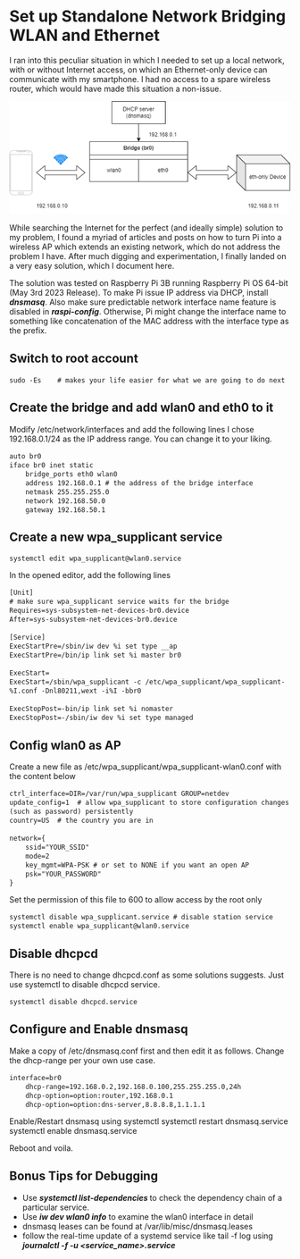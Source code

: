 # Set up Standalone Network Bridging WLAN and Ethernet

I ran into this peculiar situation in which I needed to set up a local network, with or without Internet access, on which an Ethernet-only device can communicate with my smartphone. I had no access to a spare wireless router, which would have made this situation a non-issue.

![](pi_bridge_no_internet.png)

While searching the Internet for the perfect (and ideally simple) solution to my problem, I found a myriad of articles and posts on how to turn Pi into a wireless AP which extends an existing network, which do not address the problem I have. After much digging and experimentation, I finally landed on a very easy solution, which I document here.

The solution was tested on Raspberry Pi 3B running Raspberry Pi OS 64-bit (May 3rd 2023 Release). To make Pi issue IP address via DHCP, install **_dnsmasq_**. Also make sure predictable network interface name feature is disabled in **_raspi-config_**. Otherwise, Pi might change the interface name to something like concatenation of the MAC address with the interface type as the prefix.

## Switch to root account

```shell
sudo -Es    # makes your life easier for what we are going to do next
```

## Create the bridge and add wlan0 and eth0 to it

Modify /etc/network/interfaces and add the following lines
I chose 192.168.0.1/24 as the IP address range. You can change it to your liking.

```shell
auto br0
iface br0 inet static
    bridge_ports eth0 wlan0
    address 192.168.0.1 # the address of the bridge interface
    netmask 255.255.255.0
    network 192.168.50.0
    gateway 192.168.50.1

```

## Create a new wpa_supplicant service

```shell
systemctl edit wpa_supplicant@wlan0.service
```

In the opened editor, add the following lines

```shell
[Unit]
# make sure wpa_supplicant service waits for the bridge
Requires=sys-subsystem-net-devices-br0.device
After=sys-subsystem-net-devices-br0.device

[Service]
ExecStartPre=/sbin/iw dev %i set type __ap
ExecStartPre=/bin/ip link set %i master br0

ExecStart=
ExecStart=/sbin/wpa_supplicant -c /etc/wpa_supplicant/wpa_supplicant-%I.conf -Dnl80211,wext -i%I -bbr0

ExecStopPost=-bin/ip link set %i nomaster
ExecStopPost=-/sbin/iw dev %i set type managed
```

## Config wlan0 as AP

Create a new file as /etc/wpa_supplicant/wpa_supplicant-wlan0.conf with the content below

```shell
ctrl_interface=DIR=/var/run/wpa_supplicant GROUP=netdev
update_config=1  # allow wpa_supplicant to store configuration changes (such as password) persistently
country=US  # the country you are in

network={
    ssid="YOUR_SSID"
    mode=2
    key_mgmt=WPA-PSK # or set to NONE if you want an open AP
    psk="YOUR_PASSWORD"
}

```

Set the permission of this file to 600 to allow access by the root only

```shell
systemctl disable wpa_supplicant.service # disable station service
systemctl enable wpa_supplicant@wlan0.service
```

## Disable dhcpcd

There is no need to change dhcpcd.conf as some solutions suggests. Just use systemctl to disable dhcpcd service.

```shell
systemctl disable dhcpcd.service
```

## Configure and Enable dnsmasq

Make a copy of /etc/dnsmasq.conf first and then edit it as follows. Change the dhcp-range per your own use case.

```shell
interface=br0
    dhcp-range=192.168.0.2,192.168.0.100,255.255.255.0,24h
    dhcp-option=option:router,192.168.0.1
    dhcp-option=option:dns-server,8.8.8.8,1.1.1.1
```

Enable/Restart dnsmasq using systemctl
systemctl restart dnsmasq.service
systemctl enable dnsmasq.service

Reboot and voila.

## Bonus Tips for Debugging

- Use **_systemctl list-dependencies <service>_** to check the dependency chain of a particular service.
- Use **_iw dev wlan0 info_** to examine the wlan0 interface in detail
- dnsmasq leases can be found at /var/lib/misc/dnsmasq.leases
- follow the real-time update of a systemd service like tail -f log using **_journalctl -f -u <service_name>.service_**
